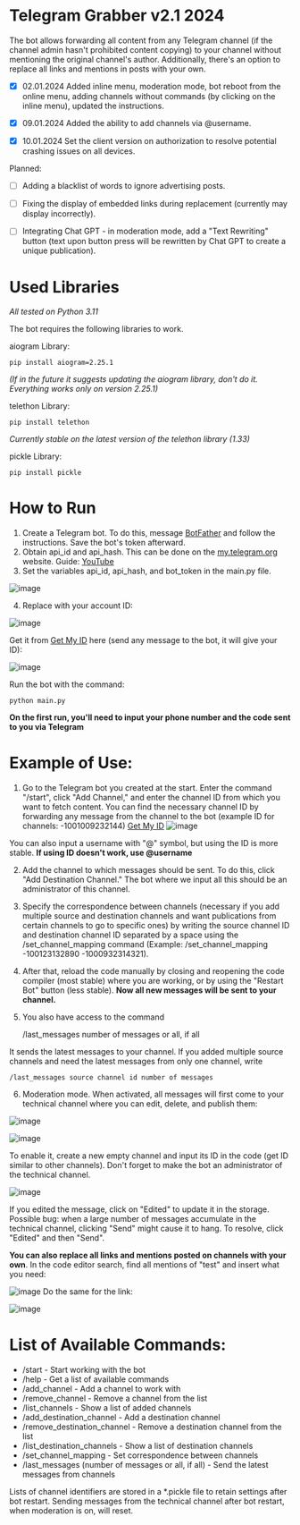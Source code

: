 # Telegram Grabber v2.1 2024
The bot allows forwarding all content from any Telegram channel (if the channel admin hasn't prohibited content copying) to your channel without mentioning the original channel's author. Additionally, there's an option to replace all links and mentions in posts with your own.

- [x] 02.01.2024 Added inline menu, moderation mode, bot reboot from the online menu, adding channels without commands (by clicking on the inline menu), updated the instructions.

- [x] 09.01.2024 Added the ability to add channels via @username.

- [x] 10.01.2024 Set the client version on authorization to resolve potential crashing issues on all devices.

Planned:

- [ ] Adding a blacklist of words to ignore advertising posts.

- [ ] Fixing the display of embedded links during replacement (currently may display incorrectly).

- [ ] Integrating Chat GPT - in moderation mode, add a "Text Rewriting" button (text upon button press will be rewritten by Chat GPT to create a unique publication).

# Used Libraries

_All tested on Python 3.11_

The bot requires the following libraries to work.

aiogram Library:

    pip install aiogram=2.25.1
_(If in the future it suggests updating the aiogram library, don't do it. Everything works only on version 2.25.1)_

telethon Library:

    pip install telethon
_Currently stable on the latest version of the telethon library (1.33)_

pickle Library:

    pip install pickle

# How to Run

1. Create a Telegram bot. To do this, message [BotFather](https://telegram.me/botfather) and follow the instructions. Save the bot's token afterward.
2. Obtain api_id and api_hash. This can be done on the [my.telegram.org](https://my.telegram.org/auth) website. Guide: [YouTube](https://www.youtube.com/watch?v=JBDnmEhvgac)
3. Set the variables api_id, api_hash, and bot_token in the main.py file.

![image](https://user-images.githubusercontent.com/91873172/236864151-bc15d37b-d1dc-4abf-bdf7-71c8268d4d3f.png)

4. Replace with your account ID:

![image](https://github.com/WALTERXO/telegram-grabber/assets/91873172/76fa8c23-f2c2-4890-a930-6141b4fbde77)

Get it from [Get My ID](https://t.me/getmyid_bot) here (send any message to the bot, it will give your ID):

![image](https://github.com/WALTERXO/telegram-grabber/assets/91873172/10a83730-3708-47d7-a134-f700ef037c4d)

Run the bot with the command:

    python main.py

**On the first run, you'll need to input your phone number and the code sent to you via Telegram**

# Example of Use:
1. Go to the Telegram bot you created at the start. Enter the command "/start", click "Add Channel," and enter the channel ID from which you want to fetch content. You can find the necessary channel ID by forwarding any message from the channel to the bot (example ID for channels: -1001009232144) [Get My ID](https://t.me/getmyid_bot)
![image](https://user-images.githubusercontent.com/91873172/236866756-06b5a78f-0b58-45f2-a238-ce6e40550b8a.png)

You can also input a username with "@" symbol, but using the ID is more stable. **If using ID doesn't work, use @username**

2. Add the channel to which messages should be sent. To do this, click "Add Destination Channel." The bot where we input all this should be an administrator of this channel.
3. Specify the correspondence between channels (necessary if you add multiple source and destination channels and want publications from certain channels to go to specific ones) by writing the source channel ID and destination channel ID separated by a space using the /set_channel_mapping command (Example: /set_channel_mapping -100123132890 -1000932314321).
4. After that, reload the code manually by closing and reopening the code compiler (most stable) where you are working, or by using the "Restart Bot" button (less stable). **Now all new messages will be sent to your channel.**
5. You also have access to the command

    /last_messages number of messages or all, if all

It sends the latest messages to your channel. If you added multiple source channels and need the latest messages from only one channel, write

    /last_messages source channel id number of messages

6. Moderation mode. When activated, all messages will first come to your technical channel where you can edit, delete, and publish them:

![image](https://github.com/WALTERXO/telegram-grabber/assets/91873172/cbdf1fb7-e5b0-4870-b01a-59a514785abd)

![image](https://github.com/WALTERXO/telegram-grabber/assets/91873172/da314d89-fc1f-4d48-885b-d801ed31df1c)

To enable it, create a new empty channel and input its ID in the code (get ID similar to other channels). Don't forget to make the bot an administrator of the technical channel.

![image](https://github.com/WALTERXO/telegram-grabber/assets/91873172/a9ad67b1-2cc2-4967-9519-59a6e458588e)

If you edited the message, click on "Edited" to update it in the storage. Possible bug: when a large number of messages accumulate in the technical channel, clicking "Send" might cause it to hang. To resolve, click "Edited" and then "Send".

**You can also replace all links and mentions posted on channels with your own**. In the code editor search, find all mentions of "test" and insert what you need:

![image](https://user-images.githubusercontent.com/91873172/236871594-5904f387-637a-4df4-894e-b54c3a6ab9a6.png)
Do the same for the link:

![image](https://user-images.githubusercontent.com/91873172/236871955-47e04ae3-5db4-4f55-b2f6-f95f28b1c6e0.png)

# List of Available Commands:
* /start - Start working with the bot
* /help - Get a list of available commands
* /add_channel - Add a channel to work with
* /remove_channel - Remove a channel from the list
* /list_channels - Show a list of added channels
* /add_destination_channel - Add a destination channel
* /remove_destination_channel - Remove a destination channel from the list
* /list_destination_channels - Show a list of destination channels
* /set_channel_mapping - Set correspondence between channels
* /last_messages (number of messages or all, if all) - Send the latest messages from channels

Lists of channel identifiers are stored in a *.pickle file to retain settings after bot restart. Sending messages from the technical channel after bot restart, when moderation is on, will reset.
